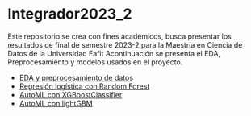 # Integrador2023_2
Este repositorio se crea con fines académicos, busca presentar los resultados de final de semestre 2023-2 para la Maestría en Ciencia de Datos de la Universidad Eafit
Acontinuación se presenta el EDA, Preprocesamiento y modelos usados en el proyecto.

* [EDA y preprocesamiento de datos](Project/1.%20EDA_Preprocessing.ipynb)
* [Regresión logística con Random Forest](Project/2.%20LogisticRegression_RandomForest_Isoletion%20Forest.ipynb)
* [AutoML con XGBoostClassifier](Project/3.1%20AutoML_XGBoostClassifier.ipynb)
* [AutoML con lightGBM](Project/3.2%20AutoML_lightGBM.ipynb)
